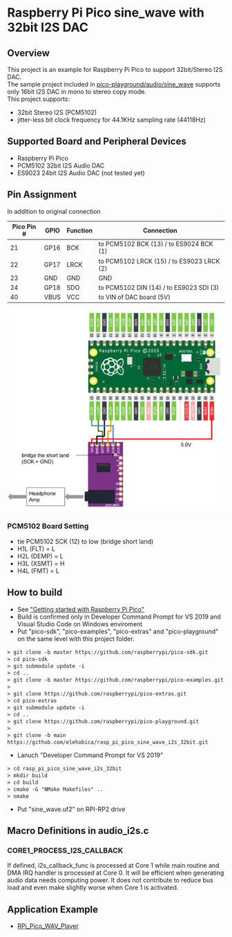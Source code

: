 # Raspberry Pi Pico sine_wave with 32bit I2S DAC

## Overview
This project is an example for Raspberry Pi Pico to support 32bit/Stereo I2S DAC.  
The sample project included in [pico-playground/audio/sine_wave](https://github.com/raspberrypi/pico-playground/tree/master/audio/sine_wave) supports only 16bit I2S DAC in mono to stereo copy mode.  
This project supports:
* 32bit Stereo I2S (PCM5102)
* jitter-less bit clock frequency for 44.1KHz sampling rate (44118Hz)

## Supported Board and Peripheral Devices
* Raspberry Pi Pico
* PCM5102 32bit I2S Audio DAC
* ES9023 24bit I2S Audio DAC (not tested yet)

## Pin Assignment
In addition to original connection

| Pico Pin # | GPIO | Function | Connection |
----|----|----|----
| 21 | GP16 | BCK | to PCM5102 BCK (13) / to ES9024 BCK (1) |
| 22 | GP17 | LRCK | to PCM5102 LRCK (15) / to ES9023 LRCK (2) |
| 23 | GND | GND | GND |
| 24 | GP18 | SDO | to PCM5102 DIN (14) / to ES9023 SDI (3) |
| 40 | VBUS | VCC | to VIN of DAC board (5V) |

![PCM5102_schematic](doc/PCM5102_Schematic.png)

### PCM5102 Board Setting
* tie PCM5102 SCK (12) to low (bridge short land)
* H1L (FLT) = L
* H2L (DEMP) = L
* H3L (XSMT) = H
* H4L (FMT) = L

## How to build
* See ["Getting started with Raspberry Pi Pico"](https://datasheets.raspberrypi.org/pico/getting-started-with-pico.pdf)
* Build is confirmed only in Developer Command Prompt for VS 2019 and Visual Studio Code on Windows enviroment
* Put "pico-sdk", "pico-examples", "pico-extras" and "pico-playground" on the same level with this project folder.
```
> git clone -b master https://github.com/raspberrypi/pico-sdk.git
> cd pico-sdk
> git submodule update -i
> cd ..
> git clone -b master https://github.com/raspberrypi/pico-examples.git
> 
> git clone https://github.com/raspberrypi/pico-extras.git
> cd pico-extras
> git submodule update -i
> cd ..
> git clone https://github.com/raspberrypi/pico-playground.git
> 
> git clone -b main https://github.com/elehobica/rasp_pi_pico_sine_wave_i2s_32bit.git
```
* Lanuch "Developer Command Prompt for VS 2019"
```
> cd rasp_pi_pico_sine_wave_i2s_32bit
> mkdir build
> cd build
> cmake -G "NMake Makefiles" ..
> nmake
```
* Put "sine_wave.uf2" on RPI-RP2 drive

## Macro Definitions in audio_i2s.c
### CORE1_PROCESS_I2S_CALLBACK
 If defined, i2s_callback_func is processed at Core 1 while main routine and DMA IRQ handler is processed at Core 0.
 It will be efficient when generating audio data needs computing power. It does not contribute to reduce bus load and even make slightly worse when Core 1 is activated.

## Application Example
* [RPi_Pico_WAV_Player](https://github.com/elehobica/RPi_Pico_WAV_Player)
